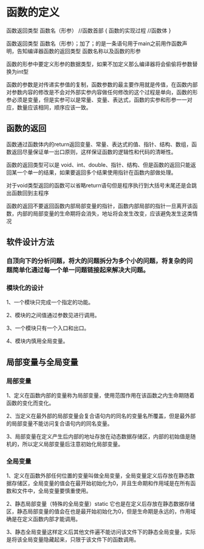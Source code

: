# 函数的定义
函数返回类型 函数名（形参）   //函数首部
{
    函数的实现过程       //函数体
}

函数返回类型 函数名（形参）；加了；的是一条语句用于main之前用作函数声明，告知编译器函数的返回类型 函数名称以及函数的形参

函数的形参中要定义形参的数据类型，如果不加定义那么编译器将会偷偷将参数替换为int型

函数的参数是对传递实参值的复制，函数参数的最主要作用就是传值，在函数内部对参数内容的修改是不会对外部实参内容做任何修改的这个过程是单向，函数的形参必须是变量，但是实参可以是常量、变量、表达式，函数的实参和形参一一对应，数量应该相同，顺序应该一致。

## 函数的返回
函数通过函数体内的return返回变量、常量、表达式的值、指针、结构、数组，函数返回尽量保证单一出口原则，这样保证函数的逻辑性和代码的清晰性。

函数的返回类型可以是 void、int、double、指针、结构、但是函数的返回只能返回某一个单一的结果，如果要返回多个结果使用指针在函数内部做处理。

对于void类型返回的函数可以省略return语句但是程序执行到大括号末尾还是会跳出函数回到主程序

函数的返回不要返回函数内部局部变量的指针，函数内部局部的指针一旦离开该函数，内部的局部变量的生命期将会消失，地址将会发生改变，应该避免发生这类情况

## 软件设计方法
### 自顶向下的分析问题，将大的问题拆分为多个小的问题，将复杂的问题简单化通过每一个单一问题链接起来解决大问题。
### 模块化的设计
1、一个模块只完成一个指定的功能。

2、模块的之间值通过参数见进行调用。

3、一个模块只有一个入口和出口。

4、模块内慎用全局变量。
## 局部变量与全局变量
### 局部变量
1、定义在函数内部的变量称为局部变量，使用范围作用在该函数之内生命期随着函数的变化而变化。

2、当定义在最外部的局部变量会复合语句内的同名的变量名所覆盖，但是最外部的局部变量不能访问复合语句内的同名变量。

3、局部变量在定义产生后内部的地址存放在动态数据存储区，内部的初始值是随机的，所以定义局部变量后注意初始化局部变量。
### 全局变量
1、定义在函数外部任何位置的变量叫做全局变量，全局变量定义后存放在静态数据存储区，全局变量的值会在最开始初始化为0，并且生命期和作用域是在所有函数和文件中，全局变量要慎重使用。

2、静态局部变量（特殊的全局变量）static 它也是在定义后存放在静态数据存储区，静态局部变量的值会在也是最开始初始化为0，但是生命期是永远的，作用域确是在定义函数内部才能调用。

3、静态全局变量这样定义后其他文件遍不能访问该文件下的静态全局变量，实际是将该全局变量隐藏起来，只限于该文件下的函数调用。
